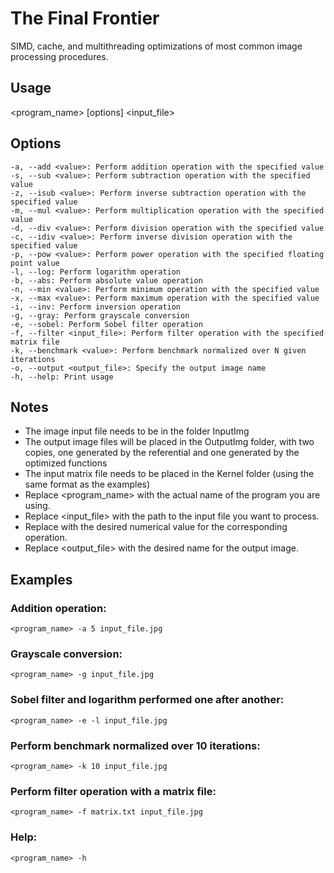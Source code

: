 # The Final Frontier
SIMD, cache, and multithreading optimizations of most common image processing procedures.

## Usage

<program_name> [options] <input_file>

## Options

    -a, --add <value>: Perform addition operation with the specified value
    -s, --sub <value>: Perform subtraction operation with the specified value
    -z, --isub <value>: Perform inverse subtraction operation with the specified value
    -m, --mul <value>: Perform multiplication operation with the specified value
    -d, --div <value>: Perform division operation with the specified value
    -c, --idiv <value>: Perform inverse division operation with the specified value
    -p, --pow <value>: Perform power operation with the specified floating point value
    -l, --log: Perform logarithm operation
    -b, --abs: Perform absolute value operation
    -n, --min <value>: Perform minimum operation with the specified value
    -x, --max <value>: Perform maximum operation with the specified value
    -i, --inv: Perform inversion operation
    -g, --gray: Perform grayscale conversion
    -e, --sobel: Perform Sobel filter operation
    -f, --filter <input_file>: Perform filter operation with the specified matrix file
    -k, --benchmark <value>: Perform benchmark normalized over N given iterations
    -o, --output <output_file>: Specify the output image name
    -h, --help: Print usage

## Notes

- The image input file needs to be in the folder InputImg
- The output image files will be placed in the OutputImg folder, with two copies, one generated by the referential and one generated by the optimized functions
- The input matrix file needs to be placed in the Kernel folder (using the same format as the examples)
- Replace <program_name> with the actual name of the program you are using.
- Replace <input_file> with the path to the input file you want to process.
- Replace <value> with the desired numerical value for the corresponding operation.
- Replace <output_file> with the desired name for the output image.

## Examples

### Addition operation:

    <program_name> -a 5 input_file.jpg

### Grayscale conversion:

    <program_name> -g input_file.jpg

### Sobel filter and logarithm performed one after another:

    <program_name> -e -l input_file.jpg

### Perform benchmark normalized over 10 iterations:

    <program_name> -k 10 input_file.jpg

### Perform filter operation with a matrix file:

    <program_name> -f matrix.txt input_file.jpg

### Help:

    <program_name> -h


